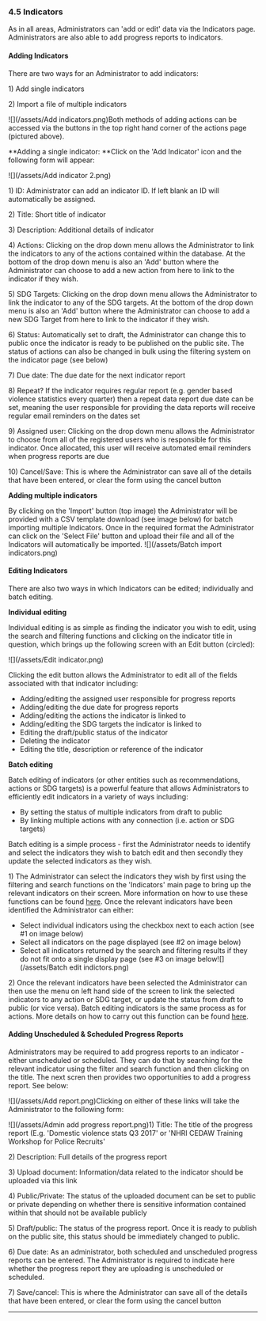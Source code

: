 ### 4.5 Indicators

As in all areas, Administrators can 'add or edit' data via the Indicators page. Administrators are also able to add progress reports to indicators.

#### Adding Indicators

There are two ways for an Administrator to add indicators:

1\) Add single indicators

2\) Import a file of multiple indicators

![](/assets/Add indicators.png)Both methods of adding actions can be accessed via the buttons in the top right hand corner of the actions page \(pictured above\).

**Adding a single indicator: **Click on the 'Add Indicator' icon and the following form will appear:

![](/assets/Add indicator 2.png)

1\) ID: Administrator can add an indicator ID. If left blank an ID will automatically be assigned.

2\) Title: Short title of indicator

3\) Description: Additional details of indicator

4\) Actions: Clicking on the drop down menu allows the Administrator to link the indicators to any of the actions contained within the database. At the bottom of the drop down menu is also an 'Add' button where the Administrator can choose to add a new action from here to link to the indicator if they wish.

5\) SDG Targets: Clicking on the drop down menu allows the Administrator to link the indicator to any of the SDG targets. At the bottom of the drop down menu is also an 'Add' button where the Administrator can choose to add a new SDG Target from here to link to the indicator if they wish.

6\) Status: Automatically set to draft, the Administrator can change this to public once the indicator is ready to be published on the public site. The status of actions can also be changed in bulk using the filtering system on the indicator page \(see below\)

7\) Due date: The due date for the next indicator report

8\) Repeat? If the indicator requires regular report \(e.g. gender based violence statistics every quarter\) then a repeat data report due date can be set, meaning the user responsible for providing the data reports will receive regular email reminders on the dates set

9\) Assigned user: Clicking on the drop down menu allows the Administrator to choose from all of the registered users who is responsible for this indicator. Once allocated, this user will receive automated email reminders when progress reports are due

10\) Cancel/Save: This is where the Administrator can save all of the details that have been entered, or clear the form using the cancel button

**Adding multiple indicators**

By clicking on the 'Import' button \(top image\) the Administrator will be provided with a CSV template download \(see image below\) for batch importing multiple Indicators. Once in the required format the Administrator can click on the 'Select File' button and upload their file and all of the Indicators will automatically be imported. ![](/assets/Batch import indicators.png)

#### Editing Indicators

There are also two ways in which Indicators can be edited; individually and batch editing.

**Individual editing**

Individual editing is as simple as finding the indicator you wish to edit, using the search and filtering functions and clicking on the indicator title in question, which brings up the following screen with an Edit button \(circled\):

![](/assets/Edit indicator.png)

Clicking the edit button allows the Administrator to edit all of the fields associated with that indicator including:

* Adding/editing the assigned user responsible for progress reports
* Adding/editing the due date for progress reports
* Adding/editing the actions the indicator is linked to
* Adding/editing the SDG targets the indicator is linked to
* Editing the draft/public status of the indicator
* Deleting the indicator
* Editing the title, description or reference of the indicator

**Batch editing**

Batch editing of indicators \(or other entities such as recommendations, actions or SDG targets\) is a powerful feature that allows Administrators to efficiently edit indicators in a variety of ways including:

* By setting the status of multiple indicators from draft to public
* By linking multiple actions with any connection \(i.e. action or SDG targets\)

Batch editing is a simple process - first the Administrator needs to identify and select the indicators they wish to batch edit and then secondly they update the selected indicators as they wish.

1\) The Administrator can select the indicators they wish by first using the filtering and search functions on the 'Indicators' main page to bring up the relevant indicators on their screen. More information on how to use these functions can be found [here](/visitors/actions.md). Once the relevant indicators have been identified the Administrator can either:

* Select individual indicators using the checkbox next to each action \(see \#1 on image below\)
* Select all indicators on the page displayed \(see \#2 on image below\)
* Select all indicators returned by the search and filtering results if they do not fit onto a single display page \(see \#3 on image below![](/assets/Batch edit indictors.png)

2\) Once the relevant indicators have been selected the Administrator can then use the menu on left hand side of the screen to link the selected indicators to any action or SDG target, or update the status from draft to public \(or vice versa\). Batch editing indicators is the same process as for actions. More details on how to carry out this function can be found [here](/users/actions.md).

#### Adding Unscheduled & Scheduled Progress Reports

Administrators may be required to add progress reports to an indicator - either unscheduled or scheduled. They can do that by searching for the relevant indicator using the filter and search function and then clicking on the title. The next scren then provides two opportunities to add a progress report. See below:

![](/assets/Add report.png)Clicking on either of these links will take the Administrator to the following form:

![](/assets/Admin add progress report.png)1\) Title: The title of the progress report \(E.g. 'Domestic violence stats Q3 2017' or 'NHRI CEDAW Training Workshop for Police Recruits'

2\) Description: Full details of the progress report

3\) Upload document: Information/data related to the indicator should be uploaded via this link

4\) Public/Private: The status of the uploaded document can be set to public or private depending on whether there is sensitive information contained within that should not be available publicly

5\) Draft/public: The status of the progress report. Once it is ready to publish on the public site, this status should be immediately changed to public.

6\) Due date: As an administrator, both scheduled and unscheduled progress reports can be entered. The Administrator is required to indicate here whether the progress report they are uploading is unscheduled or scheduled.

7\) Save/cancel: This is where the Administrator can save all of the details that have been entered, or clear the form using the cancel button

---
